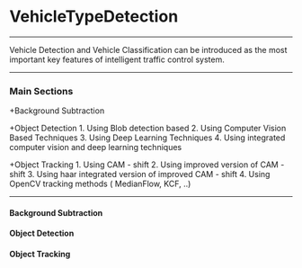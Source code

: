 # VehicleTypeDetection

---

Vehicle Detection and Vehicle Classification can be introduced as the most important key features of intelligent traffic control system.

---

### Main Sections
+Background Subtraction

+Object Detection
	1. Using Blob detection based
	2. Using Computer Vision Based Techniques
	3. Using Deep Learning Techniques
	4. Using integrated computer vision and deep learning techniques

+Object Tracking
	1. Using CAM - shift
	2. Using improved version of CAM -shift
	3. Using haar integrated version of improved CAM - shift
	4. Using OpenCV tracking methods ( MedianFlow, KCF, ..)

---

#### Background Subtraction

#### Object Detection

#### Object Tracking

